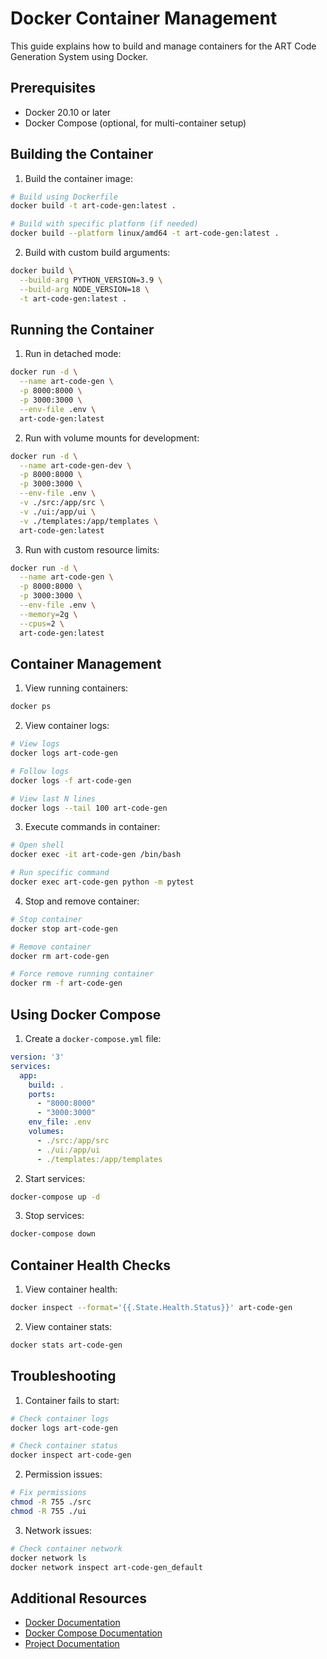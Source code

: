 # Docker Container Management

This guide explains how to build and manage containers for the ART Code Generation System using Docker.

## Prerequisites
- Docker 20.10 or later
- Docker Compose (optional, for multi-container setup)

## Building the Container

1. Build the container image:
```bash
# Build using Dockerfile
docker build -t art-code-gen:latest .

# Build with specific platform (if needed)
docker build --platform linux/amd64 -t art-code-gen:latest .
```

2. Build with custom build arguments:
```bash
docker build \
  --build-arg PYTHON_VERSION=3.9 \
  --build-arg NODE_VERSION=18 \
  -t art-code-gen:latest .
```

## Running the Container

1. Run in detached mode:
```bash
docker run -d \
  --name art-code-gen \
  -p 8000:8000 \
  -p 3000:3000 \
  --env-file .env \
  art-code-gen:latest
```

2. Run with volume mounts for development:
```bash
docker run -d \
  --name art-code-gen-dev \
  -p 8000:8000 \
  -p 3000:3000 \
  --env-file .env \
  -v ./src:/app/src \
  -v ./ui:/app/ui \
  -v ./templates:/app/templates \
  art-code-gen:latest
```

3. Run with custom resource limits:
```bash
docker run -d \
  --name art-code-gen \
  -p 8000:8000 \
  -p 3000:3000 \
  --env-file .env \
  --memory=2g \
  --cpus=2 \
  art-code-gen:latest
```

## Container Management

1. View running containers:
```bash
docker ps
```

2. View container logs:
```bash
# View logs
docker logs art-code-gen

# Follow logs
docker logs -f art-code-gen

# View last N lines
docker logs --tail 100 art-code-gen
```

3. Execute commands in container:
```bash
# Open shell
docker exec -it art-code-gen /bin/bash

# Run specific command
docker exec art-code-gen python -m pytest
```

4. Stop and remove container:
```bash
# Stop container
docker stop art-code-gen

# Remove container
docker rm art-code-gen

# Force remove running container
docker rm -f art-code-gen
```

## Using Docker Compose

1. Create a `docker-compose.yml` file:
```yaml
version: '3'
services:
  app:
    build: .
    ports:
      - "8000:8000"
      - "3000:3000"
    env_file: .env
    volumes:
      - ./src:/app/src
      - ./ui:/app/ui
      - ./templates:/app/templates
```

2. Start services:
```bash
docker-compose up -d
```

3. Stop services:
```bash
docker-compose down
```

## Container Health Checks

1. View container health:
```bash
docker inspect --format='{{.State.Health.Status}}' art-code-gen
```

2. View container stats:
```bash
docker stats art-code-gen
```

## Troubleshooting

1. Container fails to start:
```bash
# Check container logs
docker logs art-code-gen

# Check container status
docker inspect art-code-gen
```

2. Permission issues:
```bash
# Fix permissions
chmod -R 755 ./src
chmod -R 755 ./ui
```

3. Network issues:
```bash
# Check container network
docker network ls
docker network inspect art-code-gen_default
```

## Additional Resources

- [Docker Documentation](https://docs.docker.com/)
- [Docker Compose Documentation](https://docs.docker.com/compose/)
- [Project Documentation](../README.md) 